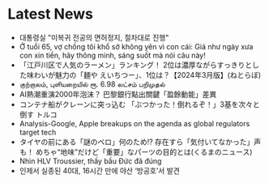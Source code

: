 # Latest News
-  대통령실 "미복귀 전공의 면허정지, 절차대로 진행"
-  Ở tuổi 65, vợ chồng tôi khổ sở không yên vì con cái: Giá như ngày xưa con xin tiền, hãy thông minh, sáng suốt mà nói câu này!
-  「江戸川区で人気のラーメン」ランキング！ 2位は濃厚ながらすっきりとした味わいが魅力の「麺や えいちつー」、1位は？【2024年3月版】(ねとらぼ)
-  குற்றாலம், புளியறையில் ரூ. 6.98 லட்சம் பறிமுதல்
-  AI熱潮重演2000年泡沫？ 巴黎銀行點出關鍵「盈餘動能」差異
-  コンテナ船がクレーンに突っ込む 「ぶつかった！倒れるぞ！」3基を次々と倒す トルコ
-  Analysis-Google, Apple breakups on the agenda as global regulators target tech
-  タイヤの前にある「謎のベロ」何のため!? 存在すら「気付いてなかった」声も！ めちゃ“地味”だけど「重要」なパーツの目的とは(くるまのニュース)
-  Nhìn HLV Troussier, thấy bầu Đức đã đúng
-  인제서 실종된 40대, 16시간 만에 야산 ‘방공호’서 발견
